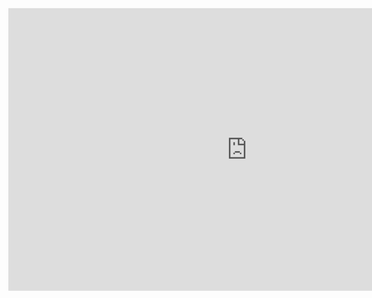 <iframe src="https://docs.google.com/presentation/d/e/2PACX-1vSn4c8-g4T7cHwY0493lIKH9UlUCVl43YZWcWnTOJ1mdq3wUicXu0I0giB17HtqPRks2V0C_ify0prU/embed?start=false&loop=false&delayms=3000" frameborder="0" width="960" height="569" allowfullscreen="true" mozallowfullscreen="true" webkitallowfullscreen="true"></iframe>
